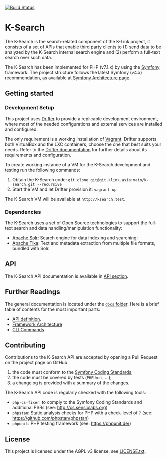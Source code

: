 [![Build Status](https://travis-ci.org/k-box/k-search.svg?branch=develop)](https://travis-ci.org/k-box/k-search)

# K-Search

The K-Search is the search-related component of the K-Link project, it consists of a set of APIs
that enable third party clients to (1) send data to be analyzed by the K-Search internal search
engine and (2) perform a full-text search over such data.

The K-Search has been implemented for PHP (v7.1.x) by using the [Symfony](http://symfony.com/)
framework.
The project structure follows the latest Symfony (v4.x) recommendation, as available at
[Symfony Architecture page](http://symfony.com/doc/current/quick_tour/the_architecture.html).

## Getting started

### Development Setup

This project uses [Drifter](https://github.com/liip/drifter) to provide a replicable development
environment, where most of the needed configurations and external services are installed and
configured.

The only requirement is a working installation of [Vagrant](https://www.vagrantup.com/).
Drifter supports both VirtualBox and the LXC containers, choose the one that best suits your needs.
Refer to the [Drifter documentation](https://liip-drifter.readthedocs.io/en/stable/requirements.html) 
for further details about its requirements and configuration.

To create working instance of a VM for the K-Search development and testing run the following
commands:

1. Obtain the K-Search code: `git clone git@git.klink.asia:main/k-search.git --recursive`
2. Start the VM and let Drifter provision it: `vagrant up`

The K-Search VM will be available at `http://ksearch.test`.

### Dependencies

The K-Search uses a set of Open Source technologies to support the full-text search and
data handling/manipulation functionality:

- [Apache Solr](http://lucene.apache.org/solr/): Search engine for data indexing and searching;
- [Apache Tika](https://tika.apache.org/): Text and metadata extraction from multiple file formats, bundled with Solr.

## API

The K-Search API documentation is available in [API section](./docs/api.md).

## Further Readings

The general documentation is located under the [`docs` folder](./docs). 
Here is a brief table of contents for the most important parts:

- [API definition](./docs/api.md).
- [Framework Architecture](./docs/framework-architecture.md)
- [CLI Commands](./docs/commands.md)

## Contributing

Contributions to the K-Search API are accepted by opening a Pull Request on the project page on GitHub.

1. the code must conform to the [Symfony Coding Standards](https://symfony.com/doc/current/contributing/code/standards.html);
2. the code must be covered by tests (`PHPUnit`, ...);
3. a changelog is provided with a summary of the changes.

The K-Search API code is regularly checked with the following tools:

- `php-cs-fixer`: to comply to the Symfony Coding Standards and additional PSRs (see: http://cs.sensiolabs.org)
- `phpstan`: Static analysis checks for PHP with a check-level of `7` (see: https://github.com/phpstan/phpstan)  
- `phpunit`: PHP testing framework (see: https://phpunit.de/)

## License

This project is licensed under the AGPL v3 license, see [LICENSE.txt](./LICENSE.txt).

